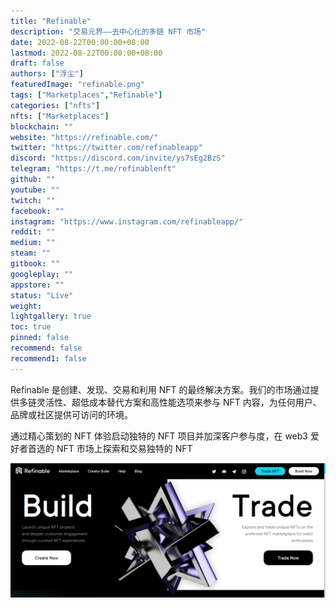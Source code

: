 ```yaml
---
title: "Refinable"
description: "交易元界——去中心化的多链 NFT 市场"
date: 2022-08-22T00:00:00+08:00
lastmod: 2022-08-22T00:00:00+08:00
draft: false
authors: ["浮尘"]
featuredImage: "refinable.png"
tags: ["Marketplaces","Refinable"]
categories: ["nfts"]
nfts: ["Marketplaces"]
blockchain: ""
website: "https://refinable.com/"
twitter: "https://twitter.com/refinableapp"
discord: "https://discord.com/invite/ys7sEg2BzS"
telegram: "https://t.me/refinablenft"
github: ""
youtube: ""
twitch: ""
facebook: ""
instagram: "https://www.instagram.com/refinableapp/"
reddit: ""
medium: ""
steam: ""
gitbook: ""
googleplay: ""
appstore: ""
status: "Live"
weight: 
lightgallery: true
toc: true
pinned: false
recommend: false
recommend1: false
---
```

Refinable 是创建、发现、交易和利用 NFT 的最终解决方案。我们的市场通过提供多链灵活性、超低成本替代方案和高性能选项来参与 NFT 内容，为任何用户、品牌或社区提供可访问的环境。

通过精心策划的 NFT 体验启动独特的 NFT 项目并加深客户参与度，在 web3 爱好者首选的 NFT 市场上探索和交易独特的 NFT

![4984613513](4984613513.png)